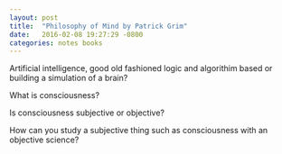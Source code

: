 ```yaml
---
layout: post
title:  "Philosophy of Mind by Patrick Grim"
date:   2016-02-08 19:27:29 -0800
categories: notes books
---
```


Artificial intelligence, good old fashioned logic and algorithim based or building a simulation of a brain?

What is consciousness?

Is consciousness subjective or objective?

How can you study a subjective thing such as consciousness with an objective science?
